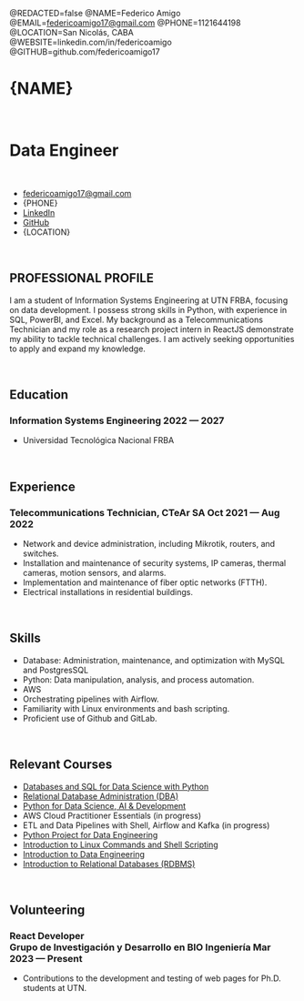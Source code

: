 @REDACTED=false
@NAME=Federico Amigo
@EMAIL=federicoamigo17@gmail.com
@PHONE=1121644198
@LOCATION=San Nicolás, CABA
@WEBSITE=linkedin.com/in/federicoamigo
@GITHUB=github.com/federicoamigo17

# {NAME}

<br>

<h1 class="subtitle" >Data Engineer</h1>

<br>

<div class="section headerInfo">

- [federicoamigo17@gmail.com](mailto:federicoamigo17@gmail.com)
- {PHONE}
- [LinkedIn](https://linkedin.com/in/federicoamigo)
- [GitHub](https://github.com/federicoamigo17)
- {LOCATION}
</div>

<br>

## PROFESSIONAL PROFILE

I am a student of Information Systems Engineering at UTN FRBA, focusing on data development. I possess
strong skills in Python, with experience in SQL, PowerBI, and Excel. My background as a
Telecommunications Technician and my role as a research project intern in ReactJS demonstrate my ability
to tackle technical challenges. I am actively seeking opportunities to apply and expand my knowledge.

<br>

## Education

### Information Systems Engineering <span class="spacer"></span> 2022 &mdash; 2027

- Universidad Tecnológica Nacional FRBA <br>

<br>

## Experience

### Telecommunications Technician, CTeAr SA <span class="spacer"></span> Oct 2021 &mdash; Aug 2022

- Network and device administration, including Mikrotik, routers, and switches.
- Installation and maintenance of security systems, IP cameras, thermal cameras, motion sensors, and alarms.
- Implementation and maintenance of fiber optic networks (FTTH).
- Electrical installations in residential buildings.

<br>

## Skills

- Database: Administration, maintenance, and optimization with MySQL and PostgresSQL
- Python: Data manipulation, analysis, and process automation.
- AWS
- Orchestrating pipelines with Airflow.
- Familiarity with Linux environments and bash scripting.
- Proficient use of Github and GitLab.

<br>

## Relevant Courses

- [Databases and SQL for Data Science with Python](https://coursera.org/share/806303f6f7e03980c997d4df66eb5e8f)
- [Relational Database Administration (DBA)](https://coursera.org/share/b0cf37142b6394b921d9f2e4d198625d)
- [Python for Data Science, AI & Development](https://coursera.org/share/13c61333c0f88ea52108695349c2f6dc)
- AWS Cloud Practitioner Essentials (in progress)
- ETL and Data Pipelines with Shell, Airflow and Kafka (in progress)
- [Python Project for Data Engineering](https://coursera.org/share/900a384a8668f42312efe6a9d69e0821)
- [Introduction to Linux Commands and Shell Scripting](https://coursera.org/share/16a1742193fb879fc6089df48f6d2f0b)
- [Introduction to Data Engineering](https://coursera.org/share/394be96fc631863522bb66d7fd24fb6d)
- [Introduction to Relational Databases (RDBMS)](https://coursera.org/share/2dbe8e0f11bc5a7586b9e7f389fd000d)

<br>

## Volunteering

### React Developer <br> Grupo de Investigación y Desarrollo en BIO Ingeniería<span class="spacer"></span> Mar 2023 — Present

- Contributions to the development and testing of web pages for Ph.D. students at UTN.
